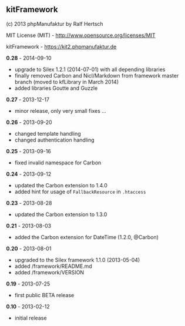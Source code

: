 ## kitFramework

(c) 2013 phpManufaktur by Ralf Hertsch

MIT License (MIT) - <http://www.opensource.org/licenses/MIT>

kitFramework - <https://kit2.phpmanufaktur.de>

**0.28** - 2014-09-10

* upgrade to Silex 1.2.1 (2014-07-01) with all depending libraries
* finally removed Carbon and Nicl/Markdown from framework master branch (moved to kfLibrary in March 2014)
* added libraries Goutte and Guzzle

**0.27** - 2013-12-17

* minor release, only very small fixes ...

**0.26** - 2013-09-20

* changed template handling
* changed authentication handling

**0.25** - 2013-09-16

* fixed invalid namespace for Carbon 

**0.24** - 2013-09-12

* updated the Carbon extension to 1.4.0
* added hint for usage of `FallbackResource` in `.htaccess`

**0.23** - 2013-08-28

* updated the Carbon extension to 1.3.0

**0.21** - 2013-08-03

* added the Carbon extension for DateTime (1.2.0, @Carbon)

**0.20** - 2013-08-01

* upgraded to the Silex framework 1.1.0 (2013-05-04)
* added /framework/README.md
* added /framework/VERSION

**0.19** - 2013-07-25

* first public BETA release

**0.10** - 2013-02-12

* initial release